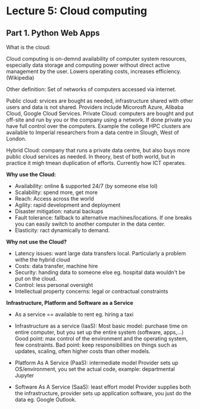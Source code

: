 # Lecture 5: Cloud computing 
## Part 1. Python Web Apps



What is the cloud:

Cloud computing is on-demnd availability of computer system resources, especially data storage and computing power without direct active management by the user. Lowers operating costs, increases efficiency.
(Wikipedia)

Other definition: Set of networks of computers accessed via internet.

Public cloud: srvices are bought as needed, infrastructure shared with other users and data is not shared. Providers include Micorosft Azure, Alibaba Cloud, Google Cloud Services.
Private Cloud: computers are bought and put off-site and run by you or the company using a network. If done private you have full control over the computers. Example the college HPC clusters are available to Imperial researchers from a data centre in Slough, West of London.

Hybrid Cloud: company that runs a private data centre, but also buys more public cloud services as needed. In theory, best of both world, but in practice it migh tmean duplication of efforts. Currently how ICT operates.

**Why use the Cloud:**
- Availability: online & supported 24/7 (by someone else lol)
- Scalability: spend more, get more
- Reach: Access across the world
- Agility: rapid development and deployment
- Disaster mitigation: natural backups
- Fault tolerance: fallback to alternative machines/locations. If one breaks you can easily switch to another computer in the data center.
- Elasticity: ract dynamically to demand.

**Why not use the Cloud?**
- Latency issues: want large data transfers local. Particularly a problem withe the hybrid cloud
- Costs: data transfer, machine hire
- Security: handing data to someone else eg. hospital data wouldn't be put on the cloud.
- Control: less personal oversight
- Intellectual property concerns: legal or contractual constraints


**Infrastructure, Platform and Software as a Service**

- As a service == available to rent eg. hiring a taxi
- Infrastructure as a service (IaaS): 
Most basic model: purchase time on entire computer, but you set up the entire system (software, apps,...)
Good point: max control of the environment and the operating system, few constraints.
Bad point: keep responsibilities on things such as updates, scaling, often higher costs than other models.

- Platform As A Service (PaaS): intermediate model
Provider sets up OS/environment, you set the actual code, example: departmental Jupyter

- Software As A Service (SaaS): least effort model
Provider supplies both the infrastructure, provider sets up application software, you just do the data eg. Google Outlook.
















